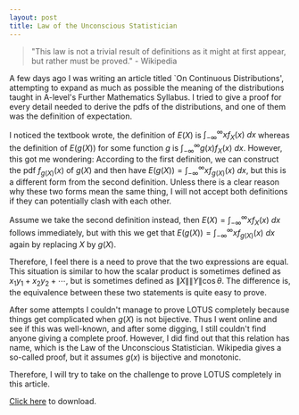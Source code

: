 ```yaml
---
layout: post
title: Law of the Unconscious Statistician
---
```


> "This law is not a trivial result of definitions as it might at first appear, but rather must be proved." - Wikipedia

A few days ago I was writing an article titled `On Continuous Distributions', attempting to expand as much as possible the meaning of the distributions taught in A-level's Further Mathematics Syllabus. I tried to give a proof for every detail needed to derive the pdfs of the distributions, and one of them was the definition of expectation.

I noticed the textbook wrote, the definition of $E(X)$ is $\int_{-\infty}^\infty x f_X(x) \ dx$ whereas the definition of $E(g(X))$ for some function $g$ is $\int_{-\infty}^\infty g(x) f_X(x) \ dx$. However, this got me wondering: According to the first definition, we can construct the pdf $f_{g(X)}(x)$ of $g(X)$ and then have $E(g(X))=\int_{-\infty}^\infty x f_{g(X)}(x) \ dx$, but this is a different form from the second definition. Unless there is a clear reason why these two forms mean the same thing, I will not accept both definitions if they can potentially clash with each other. 

Assume we take the second definition instead, then $E(X)=\int_{-\infty}^\infty x f_X(x) \ dx$ follows immediately, but with this we get that $E(g(X))=\int_{-\infty}^\infty x f_{g(X)}(x) \ dx$ again by replacing $X$ by $g(X)$.

Therefore, I feel there is a need to prove that the two expressions are equal. This situation is similar to how the scalar product is sometimes defined as $x_1y_1+x_2y_2+\cdots$, but is sometimes defined as $\|X\|\|Y\|\cos \theta$. The difference is, the equivalence between these two statements is quite easy to prove. 

After some attempts I couldn't manage to prove LOTUS completely because things get complicated when $g(X)$ is not bijective. Thus I went online and see if this was well-known, and after some digging, I still couldn't find anyone giving a complete proof. However, I did find out that this relation has name, which is the Law of the Unconscious Statistician. Wikipedia gives a so-called proof, but it assumes $g(x)$ is bijective and monotonic.

Therefore, I will try to take on the challenge to prove LOTUS completely in this article.

<a href="https://raw.githubusercontent.com/Tristanchaang/tristanchaang.github.io/main/downloads/LOTUS.pdf" download>Click here</a> to download.
